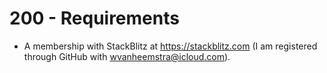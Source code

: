 # 200 - Requirements

- A membership with StackBlitz at https://stackblitz.com (I am registered through GitHub with wvanheemstra@icloud.com).
